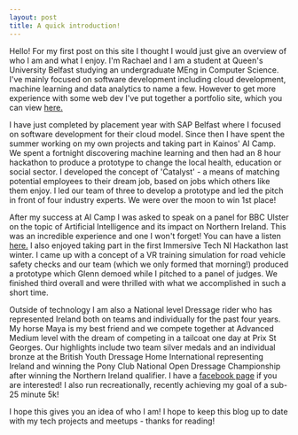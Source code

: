 ```yaml
---
layout: post
title: A quick introduction!
---
```


Hello! For my first post on this site I thought I would just give an overview of who I am and what I enjoy. I'm Rachael and I am a student at Queen's University Belfast studying an undergraduate MEng in Computer Science. I've mainly focused on software development including cloud development, machine learning and data analytics to name a few. However to get more experience with some web dev I've put together a portfolio site, which you can view [here.](https://www.rachaelcoulter.com)

I have just completed by placement year with SAP Belfast where I focused on software development for their cloud model. Since then I have spent the summer working on my own projects and taking part in Kainos' AI Camp. We spent a fortnight discovering machine learning and then had an 8 hour hackathon to produce a prototype to change the local health, education or social sector. I developed the concept of 'Catalyst' - a means of matching potential employees to their dream job, based on jobs which others like them enjoy. I led our team of three to develop a prototype and led the pitch in front of four industry experts. We were over the moon to win 1st place!

After my success at AI Camp I was asked to speak on a panel for BBC Ulster on the topic of Artificial Intelligence and its impact on Northern Ireland. This was an incredible experience and one I won't forget! You can have a listen [here.](http://www.bbc.co.uk/programmes/b08zczv1) I also enjoyed taking part in the first Immersive Tech NI Hackathon last winter. I came up with a concept of a VR training simulation for road vehicle safety checks and our team (which we only formed that morning!) produced a prototype which Glenn demoed while I pitched to a panel of judges. We finished third overall and were thrilled with what we accomplished in such a short time.

Outside of technology I am also a National level Dressage rider who has represented Ireland both on teams and individually for the past four years. My horse Maya is my best friend and we compete together at Advanced Medium level with the dream of competing in a tailcoat one day at Prix St Georges. Our highlights include two team silver medals and an individual bronze at the British Youth Dressage Home International representing Ireland and winning the Pony Club National Open Dressage Championship after winning the Northern Ireland qualifier. I have a [facebook page](https://www.facebook.com/trcdressage/) if you are interested! I also run recreationally, recently achieving my goal of a sub-25 minute 5k!

I hope this gives you an idea of who I am! I hope to keep this blog up to date with my tech projects and meetups - thanks for reading! 

